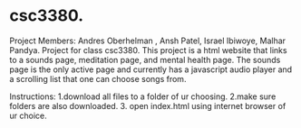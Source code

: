 # csc3380.
Project Members: Andres Oberhelman , Ansh Patel, Israel Ibiwoye, Malhar Pandya.
Project for class csc3380.
This project is a html website that links to a sounds page, meditation page, and mental health page. The sounds page is the only active page and currently has a javascript audio player and a scrolling list that one can choose songs from.


Instructions:
1.download all files to a folder of ur choosing. 
2.make sure folders are also downloaded.
3. open index.html using internet browser of ur choice.
